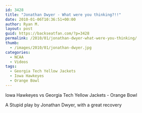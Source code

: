 ```yaml
---
id: 3428
title: "Jonathan Dwyer - What were you thinking?!!"
date: 2010-01-06T10:36:51+00:00
author: Ryan M.
layout: post
guid: https://backseatfan.com/?p=3428
permalink: /2010/01/jonathan-dwyer-what-were-you-thinking/
thumb:
  - /images/2010/01/jonathan-dwyer.jpg
categories:
  - NCAA
  - Videos
tags:
  - Georgia Tech Yellow Jackets
  - Iowa Hawkeyes
  - Orange Bowl
---
```


<div class="entry">
  <p>
    Iowa Hawkeyes vs Georgia Tech Yellow Jackets - Orange Bowl
  </p>

  <p>
  </p>

  <p>
    A Stupid play by Jonathan Dwyer, with a great recovery
  </p>
</div>

